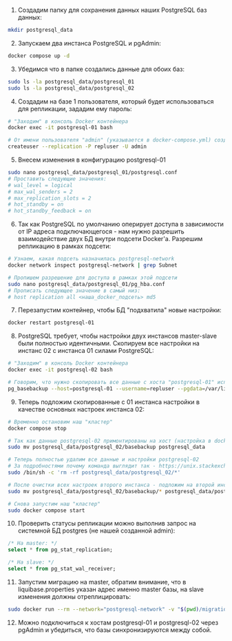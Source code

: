 1. Создадим папку для сохранения данных наших PostgreSQL баз данных:
```bash
mkdir postgresql_data
```

2. Запускаем два инстанса PostgreSQL и pgAdmin:
```bash
docker compose up -d
```

3. Убедимся что в папке создались данные для обоих баз:
```bash
sudo ls -la postgresql_data/postgresql_01
sudo ls -la postgresql_data/postgresql_02
```

4. Создадим на базе 1 пользователя, который будет использоваться для репликации, зададим ему пароль:
```bash
# "Заходим" в консоль Docker контейнера
docker exec -it postgresql-01 bash

# От имени пользователя "admin" (указывается в docker-compose.yml) создаем пользователя "repluser" с правами на репликацию ("--replication")
createuser --replication -P repluser -U admin
```

5. Внесем изменения в конфигурацию postgresql-01
```bash
sudo nano postgresql_data/postgresql_01/postgresql.conf
# Проставить следующие значения:
# wal_level = logical
# max_wal_senders = 2
# max_replication_slots = 2
# hot_standby = on
# hot_standby_feedback = on
```

6. Так как PostgreSQL по умолчанию оперирует доступа в зависимости от IP адреса подключающегося - нам нужно разрешить взаимодействие двух БД внутри подсети Docker'а. Разрешим репликацию в рамках подсети:
```bash
# Узнаем, какая подсеть назначилась postgresql-network
docker network inspect postgresql-network | grep Subnet

# Пропишем разрешение для доступа в рамках этой подсети
sudo nano postgresql_data/postgresql_01/pg_hba.conf
# Прописать следующее значение в самый низ:
# host replication all <наша_docker_подсеть> md5
```

7. Перезапустим контейнер, чтобы БД "подхватила" новые настройки:
```bash
docker restart postgresql-01
```

8. PostgreSQL требует, чтобы настройки двух инстансов master-slave были полностью идентичными. Скопируем все настройки на инстанс 02 с инстанса 01 силами PostgreSQL:
```bash
# "Заходим" в консоль Docker контейнера
docker exec -it postgresql-02 bash

# Говорим, что нужно скопировать все данные с хоста "postgresql-01" используя созданного пользователя "repluser" и положить эти данные в папку "/var/lib/postgresql/data/basebackup"
pg_basebackup --host=postgresql-01 --username=repluser --pgdata=/var/lib/postgresql/data/basebackup --wal-method=stream --write-recovery-conf
```

9. Теперь подложим скопированные с 01 инстанса настройки в качестве основных настроек инстанса 02:
```bash
# Временно остановим наш "кластер"
docker compose stop

# Так как данные postgresql-02 примонтированы на хост (настройка в docker-compose.yml) - переместим их в другое место для сохранности
sudo mv postgresql_data/postgresql_02/basebackup postgresql_data

# Теперь полностью удалим все данные и настройки postgresql-02
# За подробностями почему команда выглядит так - https://unix.stackexchange.com/questions/687407/sudo-rm-rf-directory-does-not-work-with-certain-permission-settings
sudo /bin/sh -c 'rm -rf postgresql_data/postgresql_02/*'

# После очистки всех настроек второго инстанса - подложим на второй инстанс все ранее скопированные настройки с первого инстанса
sudo mv postgresql_data/postgresql_02/basebackup/* postgresql_data/postgresql_02/

# Снова запустим наш "кластер"
sudo docker compose start
```

10. Проверить статусы репликации можно выполнив запрос на системной БД postgres (не нашей созданной admin):
```sql
/* На master: */
select * from pg_stat_replication;

/* На slave: */
select * from pg_stat_wal_receiver;
```

11. Запустим миграцию на master, обратим внимание, что в liquibase.properties указан адрес именно master базы, на slave изменения должны отреплицировать:
```bash
sudo docker run --rm --network="postgresql-network" -v "$(pwd)/migrations":/app liquibase/liquibase:4.19.0 --defaultsFile=/app/liquibase.properties update
```

12. Можно подключиться к хостам postgresql-01 и postgresql-02 через pgAdmin и убедиться, что базы синхронизируются между собой.
